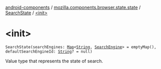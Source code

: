 [android-components](../../index.md) / [mozilla.components.browser.state.state](../index.md) / [SearchState](index.md) / [&lt;init&gt;](./-init-.md)

# &lt;init&gt;

`SearchState(searchEngines: `[`Map`](https://kotlinlang.org/api/latest/jvm/stdlib/kotlin.collections/-map/index.html)`<`[`String`](https://kotlinlang.org/api/latest/jvm/stdlib/kotlin/-string/index.html)`, `[`SearchEngine`](../../mozilla.components.browser.state.search/-search-engine/index.md)`> = emptyMap(), defaultSearchEngineId: `[`String`](https://kotlinlang.org/api/latest/jvm/stdlib/kotlin/-string/index.html)`? = null)`

Value type that represents the state of search.

